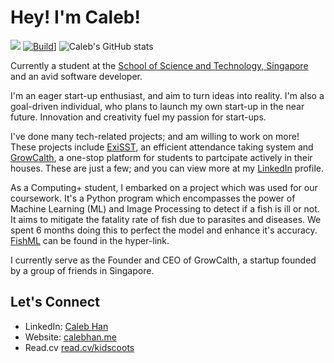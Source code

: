 # Hey! I'm Caleb!

![](https://komarev.com/ghpvc/?username=kidscoots101) [![Build](https://img.shields.io/badge/Build-Passing-brightgreen)](https://github.com/kidscoots101)]
![Caleb's GitHub stats](https://github-readme-stats.vercel.app/api?username=kidscoots101&show_icons=true&theme=vision-friendly-dark)

Currently a student at the [School of Science and Technology, Singapore](https://sst.edu.sg/) and an avid software developer.

I'm an eager start-up enthusiast, and aim to turn ideas into reality. I'm also a goal-driven individual, who plans to launch my own start-up in the near future. Innovation and creativity fuel my passion for start-ups.

I've done many tech-related projects; and am willing to work on more! These projects include [ExiSST](https://exisst.sstinc.org/), an efficient attendance taking system and [GrowCalth](https://apps.apple.com/sg/app/growcalth/id6456388202), a one-stop platform for students to partcipate actively in their houses. These are just a few; and you can view more at my [LinkedIn](https://www.linkedin.com/in/caleb-han-792349235/) profile.

As a Computing+ student, I embarked on a project which was used for our coursework. It's a Python program which encompasses the power of Machine Learning (ML) and Image Processing to detect if a fish is ill or not. It aims to mitigate the fatality rate of fish due to parasites and diseases. We spent 6 months doing this to perfect the model and enhance it's accuracy. [FishML](https://github.com/kidscoots101/FishML) can be found in the hyper-link.

I currently serve as the Founder and CEO of GrowCalth, a startup founded by a group of friends in Singapore.

## Let's Connect

- LinkedIn: [Caleb Han](https://www.linkedin.com/in/caleb-han-792349235/)
- Website: [calebhan.me](https://calebhan.me)
- Read.cv [read.cv/kidscoots](https://read.cv/kidscoots)

<!---
kidscoots101/kidscoots10
1 is a ✨ special ✨ repository because its `README.md` (this file) appears on your GitHub profile.
You can click the Preview link to take a look at your changes.
--->
